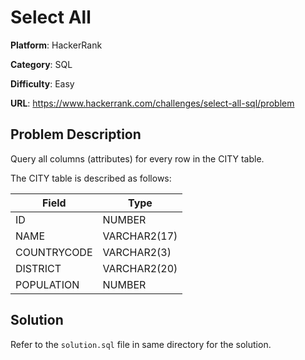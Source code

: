 # Select All

**Platform**: HackerRank

**Category**: SQL

**Difficulty**: Easy

**URL**: https://www.hackerrank.com/challenges/select-all-sql/problem

## Problem Description

Query all columns (attributes) for every row in the CITY table.

The CITY table is described as follows:

| Field | Type |
|-------|------|
| ID | NUMBER |
| NAME | VARCHAR2(17) |
| COUNTRYCODE | VARCHAR2(3) |
| DISTRICT | VARCHAR2(20) |
| POPULATION | NUMBER |

## Solution

Refer to the `solution.sql` file in same directory for the solution.